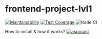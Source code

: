 # frontend-project-lvl1
[![Maintainability](https://api.codeclimate.com/v1/badges/f7468856ebb70ff0f2a4/maintainability)](https://codeclimate.com/github/f1eeman/frontend-project-lvl1/maintainability)
[![Test Coverage](https://api.codeclimate.com/v1/badges/f7468856ebb70ff0f2a4/test_coverage)](https://codeclimate.com/github/f1eeman/frontend-project-lvl1/test_coverage)
![Node CI](https://github.com/f1eeman/frontend-project-lvl1/workflows/Node%20CI/badge.svg)

How to install & how it works?
[![asciicast](https://asciinema.org/a/KSjPo4hr7H8P8MY1y1tBtMMxm.svg)](https://asciinema.org/a/KSjPo4hr7H8P8MY1y1tBtMMxm?theme=monokai)
